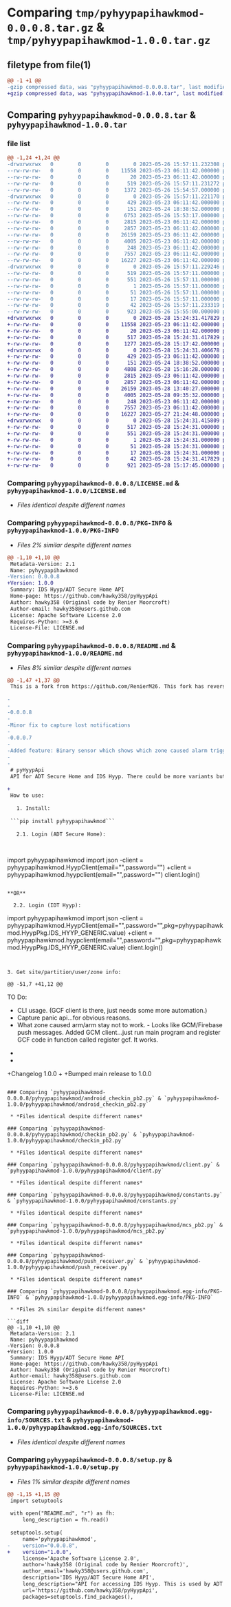 # Comparing `tmp/pyhyypapihawkmod-0.0.0.8.tar.gz` & `tmp/pyhyypapihawkmod-1.0.0.tar.gz`

## filetype from file(1)

```diff
@@ -1 +1 @@
-gzip compressed data, was "pyhyypapihawkmod-0.0.0.8.tar", last modified: Fri May 26 15:57:11 2023, max compression
+gzip compressed data, was "pyhyypapihawkmod-1.0.0.tar", last modified: Sun May 28 15:24:31 2023, max compression
```

## Comparing `pyhyypapihawkmod-0.0.0.8.tar` & `pyhyypapihawkmod-1.0.0.tar`

### file list

```diff
@@ -1,24 +1,24 @@
-drwxrwxrwx   0        0        0        0 2023-05-26 15:57:11.232308 pyhyypapihawkmod-0.0.0.8/
--rw-rw-rw-   0        0        0    11558 2023-05-23 06:11:42.000000 pyhyypapihawkmod-0.0.0.8/LICENSE.md
--rw-rw-rw-   0        0        0       20 2023-05-23 06:11:42.000000 pyhyypapihawkmod-0.0.0.8/MANIFEST.in
--rw-rw-rw-   0        0        0      519 2023-05-26 15:57:11.231272 pyhyypapihawkmod-0.0.0.8/PKG-INFO
--rw-rw-rw-   0        0        0     1372 2023-05-26 15:54:57.000000 pyhyypapihawkmod-0.0.0.8/README.md
-drwxrwxrwx   0        0        0        0 2023-05-26 15:57:11.221170 pyhyypapihawkmod-0.0.0.8/pyhyypapihawkmod/
--rw-rw-rw-   0        0        0      429 2023-05-23 06:11:42.000000 pyhyypapihawkmod-0.0.0.8/pyhyypapihawkmod/__init__.py
--rw-rw-rw-   0        0        0      151 2023-05-24 18:38:52.000000 pyhyypapihawkmod-0.0.0.8/pyhyypapihawkmod/__main__.py
--rw-rw-rw-   0        0        0     6753 2023-05-26 15:53:17.000000 pyhyypapihawkmod-0.0.0.8/pyhyypapihawkmod/alarm_info.py
--rw-rw-rw-   0        0        0     2815 2023-05-23 06:11:42.000000 pyhyypapihawkmod-0.0.0.8/pyhyypapihawkmod/android_checkin_pb2.py
--rw-rw-rw-   0        0        0     2857 2023-05-23 06:11:42.000000 pyhyypapihawkmod-0.0.0.8/pyhyypapihawkmod/checkin_pb2.py
--rw-rw-rw-   0        0        0    26159 2023-05-23 06:11:42.000000 pyhyypapihawkmod-0.0.0.8/pyhyypapihawkmod/client.py
--rw-rw-rw-   0        0        0     4005 2023-05-23 06:11:42.000000 pyhyypapihawkmod-0.0.0.8/pyhyypapihawkmod/constants.py
--rw-rw-rw-   0        0        0      248 2023-05-23 06:11:42.000000 pyhyypapihawkmod-0.0.0.8/pyhyypapihawkmod/exceptions.py
--rw-rw-rw-   0        0        0     7557 2023-05-23 06:11:42.000000 pyhyypapihawkmod-0.0.0.8/pyhyypapihawkmod/mcs_pb2.py
--rw-rw-rw-   0        0        0    16227 2023-05-23 06:11:42.000000 pyhyypapihawkmod-0.0.0.8/pyhyypapihawkmod/push_receiver.py
-drwxrwxrwx   0        0        0        0 2023-05-26 15:57:11.229246 pyhyypapihawkmod-0.0.0.8/pyhyypapihawkmod.egg-info/
--rw-rw-rw-   0        0        0      519 2023-05-26 15:57:11.000000 pyhyypapihawkmod-0.0.0.8/pyhyypapihawkmod.egg-info/PKG-INFO
--rw-rw-rw-   0        0        0      551 2023-05-26 15:57:11.000000 pyhyypapihawkmod-0.0.0.8/pyhyypapihawkmod.egg-info/SOURCES.txt
--rw-rw-rw-   0        0        0        1 2023-05-26 15:57:11.000000 pyhyypapihawkmod-0.0.0.8/pyhyypapihawkmod.egg-info/dependency_links.txt
--rw-rw-rw-   0        0        0       51 2023-05-26 15:57:11.000000 pyhyypapihawkmod-0.0.0.8/pyhyypapihawkmod.egg-info/requires.txt
--rw-rw-rw-   0        0        0       17 2023-05-26 15:57:11.000000 pyhyypapihawkmod-0.0.0.8/pyhyypapihawkmod.egg-info/top_level.txt
--rw-rw-rw-   0        0        0       42 2023-05-26 15:57:11.233319 pyhyypapihawkmod-0.0.0.8/setup.cfg
--rw-rw-rw-   0        0        0      923 2023-05-26 15:55:00.000000 pyhyypapihawkmod-0.0.0.8/setup.py
+drwxrwxrwx   0        0        0        0 2023-05-28 15:24:31.417829 pyhyypapihawkmod-1.0.0/
+-rw-rw-rw-   0        0        0    11558 2023-05-23 06:11:42.000000 pyhyypapihawkmod-1.0.0/LICENSE.md
+-rw-rw-rw-   0        0        0       20 2023-05-23 06:11:42.000000 pyhyypapihawkmod-1.0.0/MANIFEST.in
+-rw-rw-rw-   0        0        0      517 2023-05-28 15:24:31.417829 pyhyypapihawkmod-1.0.0/PKG-INFO
+-rw-rw-rw-   0        0        0     1277 2023-05-28 15:17:42.000000 pyhyypapihawkmod-1.0.0/README.md
+drwxrwxrwx   0        0        0        0 2023-05-28 15:24:31.406678 pyhyypapihawkmod-1.0.0/pyhyypapihawkmod/
+-rw-rw-rw-   0        0        0      429 2023-05-23 06:11:42.000000 pyhyypapihawkmod-1.0.0/pyhyypapihawkmod/__init__.py
+-rw-rw-rw-   0        0        0      151 2023-05-24 18:38:52.000000 pyhyypapihawkmod-1.0.0/pyhyypapihawkmod/__main__.py
+-rw-rw-rw-   0        0        0     4808 2023-05-28 15:16:28.000000 pyhyypapihawkmod-1.0.0/pyhyypapihawkmod/alarm_info.py
+-rw-rw-rw-   0        0        0     2815 2023-05-23 06:11:42.000000 pyhyypapihawkmod-1.0.0/pyhyypapihawkmod/android_checkin_pb2.py
+-rw-rw-rw-   0        0        0     2857 2023-05-23 06:11:42.000000 pyhyypapihawkmod-1.0.0/pyhyypapihawkmod/checkin_pb2.py
+-rw-rw-rw-   0        0        0    26159 2023-05-28 13:40:27.000000 pyhyypapihawkmod-1.0.0/pyhyypapihawkmod/client.py
+-rw-rw-rw-   0        0        0     4005 2023-05-28 09:35:32.000000 pyhyypapihawkmod-1.0.0/pyhyypapihawkmod/constants.py
+-rw-rw-rw-   0        0        0      248 2023-05-23 06:11:42.000000 pyhyypapihawkmod-1.0.0/pyhyypapihawkmod/exceptions.py
+-rw-rw-rw-   0        0        0     7557 2023-05-23 06:11:42.000000 pyhyypapihawkmod-1.0.0/pyhyypapihawkmod/mcs_pb2.py
+-rw-rw-rw-   0        0        0    16227 2023-05-27 21:24:48.000000 pyhyypapihawkmod-1.0.0/pyhyypapihawkmod/push_receiver.py
+drwxrwxrwx   0        0        0        0 2023-05-28 15:24:31.415809 pyhyypapihawkmod-1.0.0/pyhyypapihawkmod.egg-info/
+-rw-rw-rw-   0        0        0      517 2023-05-28 15:24:31.000000 pyhyypapihawkmod-1.0.0/pyhyypapihawkmod.egg-info/PKG-INFO
+-rw-rw-rw-   0        0        0      551 2023-05-28 15:24:31.000000 pyhyypapihawkmod-1.0.0/pyhyypapihawkmod.egg-info/SOURCES.txt
+-rw-rw-rw-   0        0        0        1 2023-05-28 15:24:31.000000 pyhyypapihawkmod-1.0.0/pyhyypapihawkmod.egg-info/dependency_links.txt
+-rw-rw-rw-   0        0        0       51 2023-05-28 15:24:31.000000 pyhyypapihawkmod-1.0.0/pyhyypapihawkmod.egg-info/requires.txt
+-rw-rw-rw-   0        0        0       17 2023-05-28 15:24:31.000000 pyhyypapihawkmod-1.0.0/pyhyypapihawkmod.egg-info/top_level.txt
+-rw-rw-rw-   0        0        0       42 2023-05-28 15:24:31.417829 pyhyypapihawkmod-1.0.0/setup.cfg
+-rw-rw-rw-   0        0        0      921 2023-05-28 15:17:45.000000 pyhyypapihawkmod-1.0.0/setup.py
```

### Comparing `pyhyypapihawkmod-0.0.0.8/LICENSE.md` & `pyhyypapihawkmod-1.0.0/LICENSE.md`

 * *Files identical despite different names*

### Comparing `pyhyypapihawkmod-0.0.0.8/PKG-INFO` & `pyhyypapihawkmod-1.0.0/PKG-INFO`

 * *Files 2% similar despite different names*

```diff
@@ -1,10 +1,10 @@
 Metadata-Version: 2.1
 Name: pyhyypapihawkmod
-Version: 0.0.0.8
+Version: 1.0.0
 Summary: IDS Hyyp/ADT Secure Home API
 Home-page: https://github.com/hawky358/pyHyypApi
 Author: hawky358 (Original code by Renier Moorcroft)
 Author-email: hawky358@users.github.com
 License: Apache Software License 2.0
 Requires-Python: >=3.6
 License-File: LICENSE.md
```

### Comparing `pyhyypapihawkmod-0.0.0.8/README.md` & `pyhyypapihawkmod-1.0.0/README.md`

 * *Files 8% similar despite different names*

```diff
@@ -1,47 +1,37 @@
 This is a fork from https://github.com/RenierM26. This fork has reversed engineered the protobuf pb2 files and recompiled with version 4.21. THis fixes the issues on newer versions of home assistant.
 
-
-
-0.0.0.8
-
-Minor fix to capture lost notifications
-
-0.0.0.7
-
-Added feature: Binary sensor which shows which zone caused alarm trigger.
-
-
 # pyHyypApi
 API for ADT Secure Home and IDS Hyyp. There could be more variants but it's easy to add package names to the constants.py file.
 
+
 How to use:
 
   1. Install:
 
 ```pip install pyhyypapihawkmod```
 
   2.1. Login (ADT Secure Home):
 
 
 ```
 import pyhyypapihawkmod
 import json
-client = pyhyypapihawkmod.HyypClient(email="",password="")
+client = pyhyypapihawkmod.hyypclient(email="",password="")
 client.login()
 ```
 
 **OR**
 
   2.2. Login (IDT Hyyp):
 
 ```
 import pyhyypapihawkmod
 import json
-client = pyhyypapihawkmod.HyypClient(email="",password="",pkg=pyhyypapihawkmod.HyypPkg.IDS_HYYP_GENERIC.value)
+client = pyhyypapihawkmod.hyypclient(email="",password="",pkg=pyhyypapihawkmod.HyypPkg.IDS_HYYP_GENERIC.value)
 client.login()
 
 ```
 
 
 3. Get site/partition/user/zone info:
 
@@ -51,7 +41,12 @@
 ```
 
 TO Do:
 
 - CLI usage. (GCF client is there, just needs some more automation.)
 - Capture panic api...for obvious reasons.
 - What zone caused arm/arm stay not to work. - Looks like GCM/Firebase push messages. Added GCM client...just run main program and register GCF code in function called register gcf. It works.
+
+
+Changelog 1.0.0
+
+Bumped main release to 1.0.0
```

### Comparing `pyhyypapihawkmod-0.0.0.8/pyhyypapihawkmod/android_checkin_pb2.py` & `pyhyypapihawkmod-1.0.0/pyhyypapihawkmod/android_checkin_pb2.py`

 * *Files identical despite different names*

### Comparing `pyhyypapihawkmod-0.0.0.8/pyhyypapihawkmod/checkin_pb2.py` & `pyhyypapihawkmod-1.0.0/pyhyypapihawkmod/checkin_pb2.py`

 * *Files identical despite different names*

### Comparing `pyhyypapihawkmod-0.0.0.8/pyhyypapihawkmod/client.py` & `pyhyypapihawkmod-1.0.0/pyhyypapihawkmod/client.py`

 * *Files identical despite different names*

### Comparing `pyhyypapihawkmod-0.0.0.8/pyhyypapihawkmod/constants.py` & `pyhyypapihawkmod-1.0.0/pyhyypapihawkmod/constants.py`

 * *Files identical despite different names*

### Comparing `pyhyypapihawkmod-0.0.0.8/pyhyypapihawkmod/mcs_pb2.py` & `pyhyypapihawkmod-1.0.0/pyhyypapihawkmod/mcs_pb2.py`

 * *Files identical despite different names*

### Comparing `pyhyypapihawkmod-0.0.0.8/pyhyypapihawkmod/push_receiver.py` & `pyhyypapihawkmod-1.0.0/pyhyypapihawkmod/push_receiver.py`

 * *Files identical despite different names*

### Comparing `pyhyypapihawkmod-0.0.0.8/pyhyypapihawkmod.egg-info/PKG-INFO` & `pyhyypapihawkmod-1.0.0/pyhyypapihawkmod.egg-info/PKG-INFO`

 * *Files 2% similar despite different names*

```diff
@@ -1,10 +1,10 @@
 Metadata-Version: 2.1
 Name: pyhyypapihawkmod
-Version: 0.0.0.8
+Version: 1.0.0
 Summary: IDS Hyyp/ADT Secure Home API
 Home-page: https://github.com/hawky358/pyHyypApi
 Author: hawky358 (Original code by Renier Moorcroft)
 Author-email: hawky358@users.github.com
 License: Apache Software License 2.0
 Requires-Python: >=3.6
 License-File: LICENSE.md
```

### Comparing `pyhyypapihawkmod-0.0.0.8/pyhyypapihawkmod.egg-info/SOURCES.txt` & `pyhyypapihawkmod-1.0.0/pyhyypapihawkmod.egg-info/SOURCES.txt`

 * *Files identical despite different names*

### Comparing `pyhyypapihawkmod-0.0.0.8/setup.py` & `pyhyypapihawkmod-1.0.0/setup.py`

 * *Files 1% similar despite different names*

```diff
@@ -1,15 +1,15 @@
 import setuptools
 
 with open("README.md", "r") as fh:
     long_description = fh.read()
 
 setuptools.setup(
     name='pyhyypapihawkmod',
-    version="0.0.0.8",
+    version="1.0.0",
     license='Apache Software License 2.0',
     author='hawky358 (Original code by Renier Moorcroft)',
     author_email='hawky358@users.github.com',
     description='IDS Hyyp/ADT Secure Home API',
     long_description="API for accessing IDS Hyyp. This is used by ADT Home Connect and possibly others. Please view readme on github (Based on 0.0.0.8 by Renier Moorcroft with updated protobuf files) ",
     url='https://github.com/hawky358/pyHyypApi',
     packages=setuptools.find_packages(),
```

